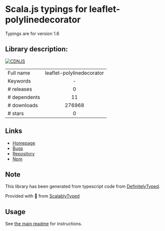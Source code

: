 
# Scala.js typings for leaflet-polylinedecorator

Typings are for version 1.6

## Library description:
[![CDNJS](https://img.shields.io/cdnjs/v/leaflet-polylinedecorator.svg)](https://cdnjs.com/libraries/leaflet-polylinedecorator)

|                    |                 |
| ------------------ | :-------------: |
| Full name          | leaflet-polylinedecorator |
| Keywords           | - |
| # releases         | 0 |
| # dependents       | 11 |
| # downloads        | 276968 |
| # stars            | 0 |

## Links
- [Homepage](https://github.com/bbecquet/Leaflet.PolylineDecorator#readme)
- [Bugs](https://github.com/bbecquet/Leaflet.PolylineDecorator/issues)
- [Repository](https://github.com/bbecquet/Leaflet.PolylineDecorator)
- [Npm](https://www.npmjs.com/package/leaflet-polylinedecorator)
    


## Note
This library has been generated from typescript code from [DefinitelyTyped](https://definitelytyped.org).

Provided with :purple_heart: from [ScalablyTyped](https://github.com/oyvindberg/ScalablyTyped)

## Usage
See [the main readme](../../readme.md) for instructions.


